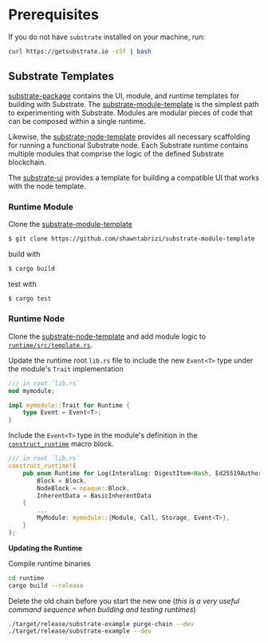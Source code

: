 # Prerequisites
If you do not have `substrate` installed on your machine, run:

```bash
curl https://getsubstrate.io -sSf | bash
```

<!-- fast install with --fast -->

## Substrate Templates

[substrate-package](https://github.com/shawntabrizi/substrate-package) contains the UI, module, and runtime templates for building with Substrate. The [substrate-module-template](https://github.com/shawntabrizi/substrate-module-template) is the simplest path to experimenting with Substrate. Modules are modular pieces of code that can be composed within a single runtime. 

Likewise, the [substrate-node-template](https://github.com/shawntabrizi/substrate-package/tree/master/substrate-node-template) provides all necessary scaffolding for running a functional Substrate node. Each Substrate runtime contains multiple modules that comprise the logic of the defined Substrate blockchain.

The [substrate-ui](https://github.com/shawntabrizi/substrate-package/tree/master/substrate-ui) provides a template for building a compatible UI that works with the node template.

### Runtime Module

Clone the [substrate-module-template](https://github.com/shawntabrizi/substrate-module-template)

```bash
$ git clone https://github.com/shawntabrizi/substrate-module-template
```

build with 

```bash
$ cargo build
```

test with 

```bash
$ cargo test
```

### Runtime Node

Clone the [substrate-node-template](https://github.com/shawntabrizi/substrate-package/tree/master/substrate-node-template) and add module logic to [`runtime/src/template.rs`](https://github.com/shawntabrizi/substrate-package/blob/master/substrate-node-template/runtime/src/template.rs).

Update the runtime root `lib.rs` file to include the new `Event<T>` type under the module's `Trait` implementation

```rust
/// in root `lib.rs`
mod mymodule;

impl mymodule::Trait for Runtime {
    type Event = Event<T>;
}
```

Include the `Event<T>` type in the module's definition in the [`construct_runtime`](https://crates.parity.io/srml_support/macro.construct_runtime.html) macro block.

```rust
/// in root `lib.rs`
construct_runtime!(
    pub enum Runtime for Log(InteralLog: DigestItem<Hash, Ed25519AuthorityId) where
        Block = Block,
        NodeBlock = opaque::Block,
        InherentData = BasicInherentData
    {
        ...
        MyModule: mymodule::{Module, Call, Storage, Event<T>},
    }
);
```

**Updating the Runtime**

Compile runtime binaries

```bash
cd runtime
cargo build --release
```

Delete the old chain before you start the new one (*this is a very useful command sequence when building and testing runtimes*)

```bash
./target/release/substrate-example purge-chain --dev
./target/release/substrate-example --dev
```